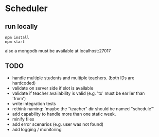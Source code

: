 # Scheduler

## run locally ##
```
npm install
npm start
```

also a mongodb must be available at localhost:27017

## TODO
- handle multiple students and multiple teachers. (both IDs are hardcoded)
- validate on server side if slot is available
- validate if teacher availability is valid (e.g. 'to' must be earlier than 'from')
- write integration tests
- rethink naming: 'maybe the "teacher" dir should be named "schedule"'
- add capability to handle more than one static week.
- minify files
- add error scenarios (e.g. user was not found)
- add logging / monitoring
